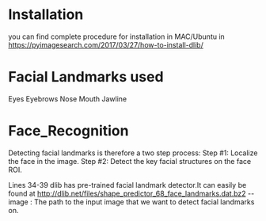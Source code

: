 # Installation
you can find complete procedure for installation in MAC/Ubuntu in
https://pyimagesearch.com/2017/03/27/how-to-install-dlib/


# Facial Landmarks used
Eyes
Eyebrows
Nose
Mouth
Jawline


# Face_Recognition
Detecting facial landmarks is therefore a two step process:
Step #1: Localize the face in the image.
Step #2: Detect the key facial structures on the face ROI.





Lines 34-39
dlib has pre-trained facial landmark detector.It can easily be found at http://dlib.net/files/shape_predictor_68_face_landmarks.dat.bz2
--image : The path to the input image that we want to detect facial landmarks on.

